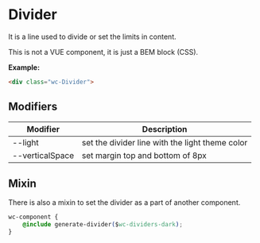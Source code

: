 # Divider

It is a line used to divide or set the limits in content.

This is not a VUE component, it is just a BEM block (CSS).

**Example:**

``` html
<div class="wc-Divider">
```

## Modifiers

| Modifier| Description |
| --- | --- |
| --light | set the divider line with the light theme color | 
| --verticalSpace | set margin top and bottom of 8px | 


## Mixin

There is also a mixin to set the divider as a part of another component.

``` css
wc-component {
    @include generate-divider($wc-dividers-dark);
}
```
